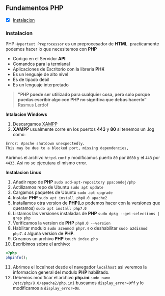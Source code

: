 ## Fundamentos PHP

- [x] [Instalacion](#instalacion)


### Instalacion

PHP `Hypertext Preprocessor` es un preprocesador de **HTML**. practicamente podemos hacer lo que necesitemos con **PHP**

- Codigo en el Servidor **API**
- Comandos para la termianal
- Aplicaciones de Escritorio con la libreria **PHK**
- Es un lenguaje de alto nivel
- Es de tipado debil
- Es un lenguaje interpretado

> **"PHP puede ser utilizado para cualquier cosa, pero solo porque puedas escribir algo con PHP no significa que debas hacerlo"** Rasmus Lerdof

**Intalacion Windows**
1. Descargamos [XAMPP](https://www.apachefriends.org/es/index.html)
2. **XAMPP** usualmente corre en los puertos **443** y **80** si tenemos un .log como:

```sh
Error: Apache shutdown unexpectedly.
This may be due to a blocked port, missing dependencies, 
```
Abrimos el archivo `httpd.conf` y modificamos puerto `80` por `8080` y el `443` por `4433`. Asi no se ejecutara el mismo error.


**Instalacion Linux**

1. Añadir repo de **PHP** `sudo add-apt-repository ppa:ondej/php`
2. Actilizamos repo de Ubuntu `sudo apt update`
3. Cargamos paquetes de Ubuntu `sudo apt upgrade`
4. Instalar **PHP** `sudo apt install php8.0 apache2`
5. Installamos otra version de **PHP**(Lo podemos hacer con la versiones que queramos) `sudo apt install php7.0`
6. Listamos las versiones instaladas de **PHP** `sudo dpkg --get-selections | grep php`
7. Verificamos la version de **PHP** `php8.0 --version`
8. Habilitar modulo `sudo a2enmod php7.4` o deshabilitar `sudo a2dismod php7.4` alguna version de **PHP**.
9. Creamos un archivo **PHP** `touch index.php`
10. Escribimos sobre el archivo:
```php
<?php
phpinfo();
```
11. Abrimos el localhost desde el navegador `localhost` asi veremos la informacion general del modulo **PHP** habilitado.
12. Debemos modificar el archivo **php.ini** `sudo nano /etc/php/8.0/apache2/php.ini` buscamos `display_error=Off` y lo modificamos a `display_error=On`.
